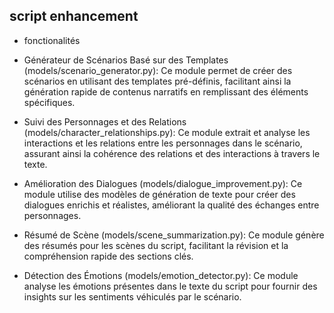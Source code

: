 ## script enhancement
- fonctionalités 
- Générateur de Scénarios Basé sur des Templates (models/scenario_generator.py): Ce module permet de créer des scénarios en utilisant des templates pré-définis, facilitant ainsi la génération rapide de contenus narratifs en remplissant des éléments spécifiques.

- Suivi des Personnages et des Relations (models/character_relationships.py): Ce module extrait et analyse les interactions et les relations entre les personnages dans le scénario, assurant ainsi la cohérence des relations et des interactions à travers le texte.

- Amélioration des Dialogues (models/dialogue_improvement.py): Ce module utilise des modèles de génération de texte pour créer des dialogues enrichis et réalistes, améliorant la qualité des échanges entre personnages.

- Résumé de Scène (models/scene_summarization.py): Ce module génère des résumés pour les scènes du script, facilitant la révision et la compréhension rapide des sections clés.

- Détection des Émotions (models/emotion_detector.py): Ce module analyse les émotions présentes dans le texte du script pour fournir des insights sur les sentiments véhiculés par le scénario.
